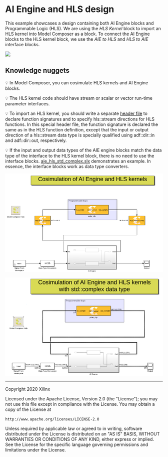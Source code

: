 # AI Engine and HLS design
This example showcases a design containing both AI Engine blocks and Programmable Logic (HLS). We are using the *HLS Kernel* block to import an HLS kernel into Model Composer as a block. To connect the AI Engine blocks to the HLS kernel block, we use the *AIE to HLS* and *HLS to AIE* interface blocks.

![](images/interface_blocks.PNG)

## Knowledge nuggets
:bulb: In Model Composer, you can cosimulate HLS kernels and AI Engine blocks.

:bulb: The HLS kernel code should have stream or scalar or vector run-time parameter interfaces. 

:bulb: To import an HLS kernel, you should write a separate [header file](./src/hls_kernels.h) to declare function signatures and to specify hls::stream directions for HLS functions. In this special header file, the function signature is declared the same as in the HLS function definition, except that the input or output direction of a hls::stream data type is specially qualified using adf::dir::in<T> and adf::dir::out<T>, respectively.

:bulb: If the input and output data types of the AIE engine blocks match the data type of the interface to the HLS kernel block, there is no need to use the interface blocks. [aie_hls_std_complex.slx](./aie_hls_std_complex.slx) demonstrates an example. In essence, the interface blocks work as data type converters.

![](images/screen_shot.png)

![](images/screen_shot_std_complex.png)

------------
Copyright 2020 Xilinx

Licensed under the Apache License, Version 2.0 (the "License");
you may not use this file except in compliance with the License.
You may obtain a copy of the License at

    http://www.apache.org/licenses/LICENSE-2.0

Unless required by applicable law or agreed to in writing, software
distributed under the License is distributed on an "AS IS" BASIS,
WITHOUT WARRANTIES OR CONDITIONS OF ANY KIND, either express or implied.
See the License for the specific language governing permissions and
limitations under the License.
